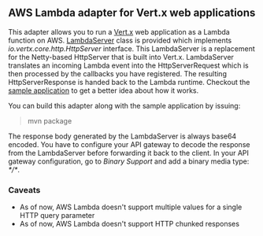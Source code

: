 ## AWS Lambda adapter for Vert.x web applications

This adapter allows you to run a [Vert.x](http://vertx.io/) web application as a Lambda function on AWS. [LambdaServer](vertx-aws-lambda/src/main/java/com/alesnosek/io/vertx/aws/lambda/LambdaServer.java) class is provided which implements *io.vertx.core.http.HttpServer* interface. This LambdaServer is a replacement for the Netty-based HttpServer that is built into Vert.x. LambdaServer translates an incoming Lambda event into the HttpServerRequest which is then processed by the callbacks you have registered. The resulting HttpServerResponse is handed back to the Lambda runtime. Checkout the [sample application](vertx-aws-lambda-sample-app) to get a better idea about how it works.

You can build this adapter along with the sample application by issuing:

> mvn package

The response body generated by the LambdaServer is always base64 encoded. You have to configure your API gateway to decode the response from the LambdaServer before forwarding it back to the client. In your API gateway configuration, go to *Binary Support* and add a binary media type: *\*/\**.

### Caveats

* As of now, AWS Lambda doesn't support multiple values for a single HTTP query parameter
* As of now, AWS Lambda doesn't support HTTP chunked responses
